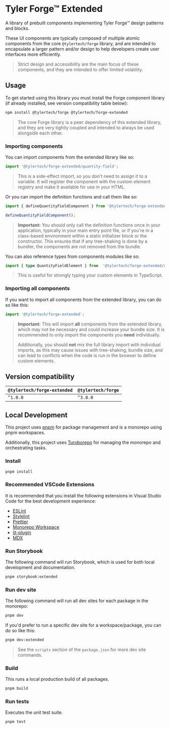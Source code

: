 # Tyler Forge™ Extended

A library of prebuilt components implementing Tyler Forge™ design patterns and blocks.

These UI components are typically composed of multiple atomic components from the core `@tylertech/forge`
library, and are intended to encapsulate a larger pattern and/or design to help developers create user
interfaces more efficiently.

> Strict design and accessibility are the main focus of these components, and they are intended to offer limited volatility.

## Usage

To get started using this library you must install the Forge component library (if already installed, see version
compatibility table below):

```bash
npm install @tylertech/forge @tylertech/forge-extended
```

> The core Forge library is a peer dependency of this extended library, and they are very tightly coupled and
> intended to always be used alongside each other.

### Importing components

You can import components from the extended library like so:

```javascript
import '@tylertech/forge-extended/quantity-field';
```

> This is a side-effect import, so you don't need to assign it to a variable. It will register the component with the
> custom element registry and make it available for use in your HTML.

Or you can import the definition functions and call them like so:

```javascript
import { defineQuantityFieldComponent } from '@tylertech/forge-extended';

defineQuantityFieldComponent();
```

> **Important:** You should only call the definition functions once in your application, typically in your main entry
> point file, or if you're in a class-based environment within a static initializer block or the constructor. This
> ensures that if any tree-shaking is done by a bundler, the components are not removed from the bundle.

You can also reference types from components modules like so:

```typescript
import { type QuantityFieldElement } from  '@tylertech/forge-extended/quantity-field';
```

> This is useful for strongly typing your custom elements in TypeScript.

### Importing **all** components

If you want to import all components from the extended library, you can do so like this:

```javascript
import '@tylertech/forge-extended';
```

> **Important:** This will import **all** components from the extended library, which may not be necessary and could
> increase your bundle size. It is recommended to only import the components you **need** individually.
>
> Additionally, you should **not** mix the full library import with individual imports, as this may cause issues with
> tree-shaking, bundle size, and can lead to conflicts when the code is run in the browser to define custom elements.

## Version compatibility

| `@tylertech/forge-extended` | `@tylertech/forge` |
| --------------------------- | ------------------ |
| `^1.0.0`                    | `^3.0.0`           |

## Local Development

This project uses [pnpm](https://pnpm.io/) for package management and is a monorepo using pnpm workspaces.

Additionally, this project uses [Turoborepo](https://turbo.build/repo/docs) for managing the monorepo and orchestrating tasks.

### Install

```bash
pnpm install
```

### Recommended VSCode Extensions

It is recommended that you install the following extensions in Visual Studio Code for the best development experience:

- [ESLint](https://marketplace.visualstudio.com/items?itemName=dbaeumer.vscode-eslint)
- [Stylelint](https://marketplace.visualstudio.com/items?itemName=stylelint.vscode-stylelint)
- [Prettier](https://marketplace.visualstudio.com/items?itemName=esbenp.prettier-vscode)
- [Monorepo Workspace](https://marketplace.visualstudio.com/items?itemName=folke.vscode-monorepo-workspace)
- [lit-plugin](https://marketplace.visualstudio.com/items?itemName=runem.lit-plugin)
- [MDX](https://marketplace.visualstudio.com/items?itemName=unifiedjs.vscode-mdx)

### Run Storybook

The following command will run Storybook, which is used for both local development and documentation.

```bash
pnpm storybook:extended
```

### Run dev site

The following command will run all dev sites for each package in the monorepo:

```bash
pnpm dev
```

If you'd prefer to run a specific dev site for a workspace/package, you can do so like this:

```bash
pnpm dev:extended
```

> See the `scripts` section of the `package.json` for more dev site commands.

### Build

This runs a local production build of all packages.

```bash
pnpm build
```

### Run tests

Executes the unit test suite.

```bash
pnpm test
```
